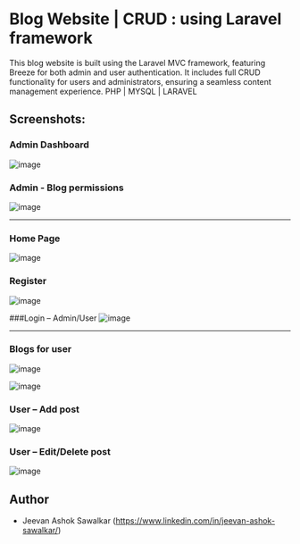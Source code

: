  # Blog Website | CRUD : using Laravel framework
This blog website is built using the Laravel MVC framework, featuring Breeze for both admin and user authentication. It includes full CRUD functionality for users and administrators, ensuring a seamless content management experience.
PHP | MYSQL | LARAVEL 

## Screenshots:
### Admin Dashboard
![image](https://github.com/JeevanSawalkar/BlogWebsite_LaravelPHP_WebTechnology/assets/54221345/df53f3e7-ac5c-4ade-a4fc-5dde90f28769)

### Admin - Blog permissions
![image](https://github.com/JeevanSawalkar/BlogWebsite_LaravelPHP_WebTechnology/assets/54221345/123c5baf-b977-428f-ba89-d35d82268d34)
***
### Home Page
![image](https://github.com/JeevanSawalkar/BlogWebsite_LaravelPHP_WebTechnology/assets/54221345/dc0931e3-22c5-4e86-acd6-6a9b655131ab)

### Register
![image](https://github.com/JeevanSawalkar/BlogWebsite_LaravelPHP_WebTechnology/assets/54221345/c396fbde-66a3-41c6-9086-b8865ae2bfa1)

###Login – Admin/User
![image](https://github.com/JeevanSawalkar/BlogWebsite_LaravelPHP_WebTechnology/assets/54221345/b83de21d-405e-4410-befb-5188a0d6a552)

***
### Blogs for user

![image](https://github.com/JeevanSawalkar/BlogWebsite_LaravelPHP_WebTechnology/assets/54221345/e7f1dfa8-68a0-4cb2-8b5a-f2073be7e21d)

![image](https://github.com/JeevanSawalkar/BlogWebsite_LaravelPHP_WebTechnology/assets/54221345/dac0de96-d234-4ccb-985b-47ead5ede8ac)


### User – Add post

![image](https://github.com/JeevanSawalkar/BlogWebsite_LaravelPHP_WebTechnology/assets/54221345/449e27e1-82bd-4206-a6ae-745004d438cc)

### User – Edit/Delete post
![image](https://github.com/JeevanSawalkar/BlogWebsite_LaravelPHP_WebTechnology/assets/54221345/4633c9e6-c112-40e5-a2ff-c6535595d6e5)



## Author
* Jeevan Ashok Sawalkar (https://www.linkedin.com/in/jeevan-ashok-sawalkar/)
